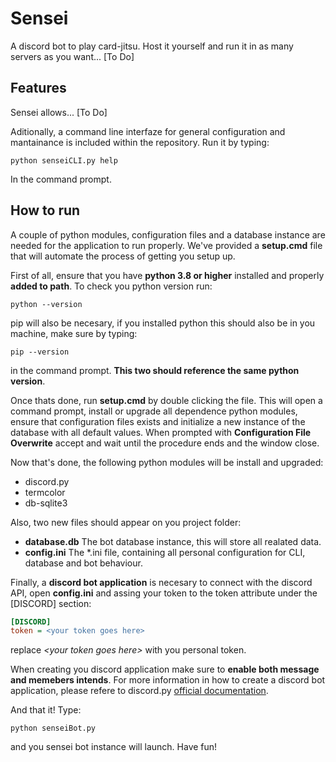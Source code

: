 # Sensei
A discord bot to play card-jitsu. Host it yourself and run it in as many servers as you want... [To Do]

## Features
Sensei allows... [To Do]

Aditionally, a command line interfaze for general configuration and mantainance is included within the repository. Run it by typing:
```
python senseiCLI.py help
```
In the command prompt.

## How to run
A couple of python modules, configuration files and a database instance are needed for the application to run properly. We've provided a **setup.cmd** file that will automate the process of getting you setup up.

First of all, ensure that you have **python 3.8 or higher** installed and properly **added to path**. To check you python version run:
```
python --version
```
pip will also be necesary, if you installed python this should also be in you machine, make sure by typing:
```
pip --version 
```
in the command prompt. **This two should reference the same python version**.

Once thats done, run **setup.cmd** by double clicking the file. This will open a command prompt, install or upgrade all dependence python modules, ensure that configuration files exists and initialize a new instance of the database with all default values. When prompted with **Configuration File Overwrite** accept and wait until the procedure ends and the window close.

Now that's done, the following python modules will be install and upgraded:
- discord.py
- termcolor
- db-sqlite3

Also, two new files should appear on you project folder:

- **database.db** The bot database instance, this will store all realated data.
- **config.ini** The *.ini file, containing all personal configuration for CLI, database and bot behaviour.

Finally, a **discord bot application** is necesary to connect with the discord API, open **config.ini** and assing your token to the token attribute under the [DISCORD] section:
```ini
[DISCORD]
token = <your token goes here>
```
replace *\<your token goes here\>* with you personal token.

When creating you discord application make sure to **enable both message and memebers intends**. For more information in how to create a discord bot application, please refere to discord.py [official documentation](https://discordpy.readthedocs.io/en/stable/discord.html).

And that it! Type:
```
python senseiBot.py
```
and you sensei bot instance will launch. Have fun!

